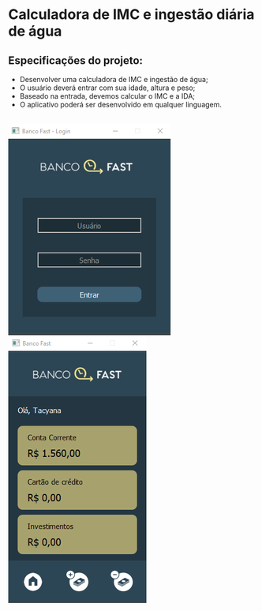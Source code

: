 # Calculadora de IMC e ingestão diária de água

## Especificações do projeto:

- Desenvolver uma calculadora de IMC e ingestão de água;
- O usuário deverá entrar com sua idade, altura e peso;
- Baseado na entrada, devemos calcular o IMC e a IDA;
- O aplicativo poderá ser desenvolvido em qualquer linguagem.

<br>
<div>
  <img src="https://raw.githubusercontent.com/genesluna/ads-cesmac/main/fast-bank/client/assets/images/login_screen.png" alt="Login screen"/>
  <img src="https://raw.githubusercontent.com/genesluna/ads-cesmac/main/fast-bank/client/assets/images/home_screen.png" alt="Home screen"/>
</div>
